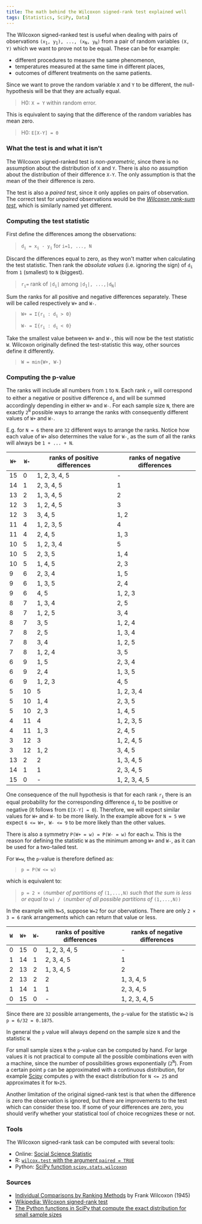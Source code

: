 ```yaml
---
title: The math behind the Wilcoxon signed-rank test explained well
tags: [Statistics, SciPy, Data]
---
```

The Wilcoxon signed-ranked test is useful when dealing with pairs of observations `(x`<sub>`1`</sub>`, y`<sub>`1`</sub>`), ..., (x`<sub>`N`</sub>`, y`<sub>`N`</sub>`)` from a pair of random variables `(X, Y)` which we want to prove not to be equal. These can be for example:
* different procedures to measure the same phenomenon,
* temperatures measured at the same time in different places,
* outcomes of different treatments on the same patients.

Since we want to prove the random variable `X` and `Y` to be different, the null-hypothesis will be that they are actually equal.
> H0: `X = Y` within random error.


This is equivalent to saying that the difference of the random variables has mean zero.
> H0: `E[X-Y] = 0`

### What the test is and what it isn't

The Wilcoxon signed-ranked test is *non-parametric*, since there is no assumption about the distribution of `X` and `Y`. There is also no assumption about the distribution of their difference `X-Y`. The only assumption is that the mean of the their difference is zero.

The test is also a *paired test*, since it only applies on pairs of observation. The correct test for *unpaired* observations would be the [*Wilcoxon rank-sum test*](https://en.wikipedia.org/wiki/Mann%E2%80%93Whitney_U_test), which is similarly named yet different.

### Computing the test statistic

First define the differences among the observations:
> `d`<sub>`i`</sub>` = x`<sub>`i`</sub>` - y`<sub>`i`</sub> for `i=1, ..., N`

Discard the differences equal to zero, as they won't matter when calculating the test statistic. Then rank the *absolute values* (i.e. ignoring the sign) of `d`<sub>`i`</sub> from `1` (smallest) to `N` (biggest).
> `r`<sub>`i`</sub>` = ` rank of `|d`<sub>`i`</sub>`|` among `|d`<sub>`1`</sub>`|, ...,|d`<sub>`N`</sub>`|`

Sum the ranks for all positive and negative differences separately. These will be called respectively `W+` and `W-`.
> `W+ = Σ{r`<sub>`i`</sub>` : d`<sub>`i`</sub>` > 0}`
>
> `W- = Σ{r`<sub>`i`</sub>` : d`<sub>`i`</sub>` < 0}`

Take the smallest value between `W+` and `W-`, this will now be the test statistic `W`. Wilcoxon originally defined the test-statistic this way, other sources define it differently.
> `W = min{W+, W-}`

### Computing the p-value

The ranks will include all numbers from `1` to `N`. Each rank `r`<sub>`i`</sub> will correspond to either a negative or positive difference  `d`<sub>`i`</sub> and will be summed accordingly depending in either `W+` and `W-`. For each sample size `N`, there are exactly `2`<sup>`N`</sup> possible ways to arrange the ranks with consequently different values of `W+` and `W-`.

E.g. for `N = 6` there are `32` different ways to arrange the ranks. Notice how each value of `W+` also determines the value for `W-`, as the sum of all the ranks will always be `1 + ... + N`.

| `W+` | `W-` | ranks of positive differences | ranks of negative differences |
| --- | --- | --- | --- |
| 15 | 0 | 1, 2, 3, 4, 5 | - |
| 14 | 1 | 2, 3, 4, 5 | 1 |
| 13 | 2 | 1, 3, 4, 5 | 2 |
| 12 | 3 | 1, 2, 4, 5 | 3 |
| 12 | 3 | 3, 4, 5 | 1, 2 |
| 11 | 4 | 1, 2, 3, 5 | 4 |
| 11 | 4 | 2, 4, 5 | 1, 3 |
| 10 | 5 | 1, 2, 3, 4 | 5 |
| 10 | 5 | 2, 3, 5 | 1, 4 |
| 10 | 5 | 1, 4, 5 | 2, 3 |
| 9 | 6 | 2, 3, 4 | 1, 5 |
| 9 | 6 | 1, 3, 5 | 2, 4 |
| 9 | 6 | 4, 5 | 1, 2, 3 |
| 8 | 7 | 1, 3, 4 | 2, 5 |
| 8 | 7 | 1, 2, 5 | 3, 4 |
| 8 | 7 | 3, 5 | 1, 2, 4 |
| 7 | 8 | 2, 5 | 1, 3, 4 |
| 7 | 8 | 3, 4 | 1, 2, 5 |
| 7 | 8 | 1, 2, 4 | 3, 5 |
| 6 | 9 | 1, 5 | 2, 3, 4 |
| 6 | 9 | 2, 4 | 1, 3, 5 |
| 6 | 9 | 1, 2, 3 | 4, 5 |
| 5 | 10 | 5 | 1, 2, 3, 4 |
| 5 | 10 | 1, 4 | 2, 3, 5 |
| 5 | 10 | 2, 3 | 1, 4, 5 |
| 4 | 11 | 4 | 1, 2, 3, 5 |
| 4 | 11 | 1, 3 | 2, 4, 5 |
| 3 | 12 | 3 | 1, 2, 4, 5 |
| 3 | 12 | 1, 2 | 3, 4, 5 |
| 13 | 2 | 2 | 1, 3, 4, 5 |
| 14 | 1 | 1 | 2, 3, 4, 5 |
| 15 | 0 | - | 1, 2, 3, 4, 5 |

One consequence of the null hypothesis is that for each rank `r`<sub>`i`</sub> there is an equal probability for the corresponding difference `d`<sub>`i`</sub> to be positive or negative (it follows from `E[X-Y] = 0`). Therefore, we will expect similar values for `W+` and `W-` to be more likely. In the example above for `N = 5` we expect `6 <= W+, W- <= 9` to be more likely than the other values.

There is also a symmetry `P(W+ = w) = P(W- = w)` for each `w`. This is the reason for defining the statistic `W` as the minimum among `W+` and `W-`, as it can be used for a two-tailed test.

For `W=w`, the `p`-value is therefore defined as:
> `p = P(W <= w)`

which is equivalent to:

> `p = 2 × (`*number of partitions of* `(1,...,N)` *such that the sum is less or equal to* `w) / (`*number of all possible partitions of* `(1,...,N))`

In the example with `N=5`, suppose `W=2` for our obervations. There are only `2 × 3 = 6` rank arrangements which can return that value or less.

| `W` | `W+` | `W-` | ranks of positive differences | ranks of negative differences |
| --- | --- | --- | --- | --- |
| 0 | 15 | 0 | 1, 2, 3, 4, 5 | - |
| 1 | 14 | 1 | 2, 3, 4, 5 | 1 |
| 2 | 13 | 2 | 1, 3, 4, 5 | 2 |
| 2 | 13 | 2 | 2 | 1, 3, 4, 5 |
| 1 | 14 | 1 | 1 | 2, 3, 4, 5 |
| 0 | 15 | 0 | - | 1, 2, 3, 4, 5 |

Since there are `32` possible arrangements, the `p`-value for the statistic `W=2` is `p = 6/32 = 0.1875`.

In general the `p` value will always depend on the sample size `N` and the statistic `W`.

For small sample sizes `N` the `p`-value can be computed by hand. For large values it is not practical to compute all the possible combinations even with a machine, since the number of possibilities grows exponentially (`2`<sup>`N`</sup>). From a certain point `p` can be approximated with a continuous distribution, for example [Scipy](https://docs.scipy.org/doc/scipy/reference/generated/scipy.stats.wilcoxon.html) computes `p` with the exact distribution for `N <= 25` and approximates it for `N>25`.

Another limitation of the original signed-rank test is that when the difference is zero the observation is ignored, but there are improvements to the test which can consider these too. If some of your differences are zero, you should verify whether your statistical tool of choice recognizes these or not.

### Tools
The Wilcoxon signed-rank task can be computed with several tools:
* Online: [Social Science Statistic](https://www.socscistatistics.com/tests/signedranks/default.aspx)
* R: [`wilcox.test` with the argument `paired = TRUE`](https://www.rdocumentation.org/packages/stats/versions/3.6.2/topics/wilcox.test)
* Python: [SciPy function `scipy.stats.wilcoxon`](https://docs.scipy.org/doc/scipy/reference/generated/scipy.stats.wilcoxon.html)

### Sources

* [Individual Comparisons by Ranking Methods](https://sci2s.ugr.es/keel/pdf/algorithm/articulo/wilcoxon1945.pdf) by Frank Wilcoxon (1945)
* [Wikipedia: Wilcoxon signed-rank test](https://en.wikipedia.org/wiki/Wilcoxon_signed-rank_test)
* [The Python functions in SciPy that compute the exact distribution for small sample sizes](https://github.com/scipy/scipy/blob/827452cc5a30f8bfc64b991d675119726b76070e/scipy/stats/_wilcoxon_data.py)
